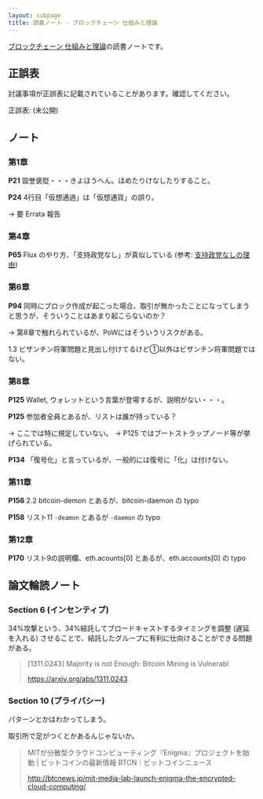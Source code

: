 ```yaml
---
layout: subpage
title: 読書ノート - ブロックチェーン 仕組みと理論
---
```


[ブロックチェーン 仕組みと理論](/workshop/9-blockchain)の読書ノートです。

## 正誤表

討議事項が正誤表に記載されていることがあります。確認してください。

正誤表: (未公開)

## ノート

### 第1章


**P21** 毀誉褒貶・・・きよほうへん。ほめたりけなしたりすること。

**P24** 4行目「仮想通過」は「仮想通貨」の誤り。

→ 要 Errata 報告

### 第4章

**P65** Flux のやり方、「支持政党なし」が真似している (参考: [支持政党なしの理由](http://xn--68jubz91pp0oypc1c.com/riyuu.html))

### 第6章

**P94** 同時にブロック作成が起こった場合、取引が無かったことになってしまうと思うが、そういうことはあまり起こらないのか？

→ 第8章で触れられているが、PoWにはそういうリスクがある。

1.3 ビザンチン将軍問題と見出し付けてるけど①以外はビザンチン将軍問題ではない。

### 第8章

**P125** Wallet, ウォレットという言葉が登場するが、説明がない・・・。

**P125** 参加者全員とあるが、リストは誰が持っている？

→ ここでは特に規定していない。
→ P125 ではブートストラップノード等が挙げられている。

**P134** 「復号化」と言っているが、一般的には復号に「化」は付けない。

### 第11章

**P156** 2.2 bitcoin-demon とあるが、bitcoin-daemon の typo

**P158** リスト11 `-deamon` とあるが `-daemon` の typo

### 第12章

**P170** リスト9の説明欄、eth.acounts[0] とあるが、eth.accounts[0] の typo


## 論文輪読ノート

### Section 6 (インセンティブ)

34%攻撃という、34%結託してブロードキャストするタイミングを調整 (遅延を入れる) させることで、結託したグループに有利に仕向けることができる問題がある。

> [1311.0243] Majority is not Enough: Bitcoin Mining is Vulnerabl
>
> https://arxiv.org/abs/1311.0243

### Section 10 (プライバシー)

パターンとかはわかってしまう。

取引所で足がつくとかあるんじゃないか。

> MITが分散型クラウドコンピューティング『Enigma』プロジェクトを始動 | ビットコインの最新情報 BTCN｜ビットコインニュース
>
> http://btcnews.jp/mit-media-lab-launch-enigma-the-encrypted-cloud-computing/

